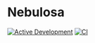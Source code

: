 # Nebulosa

[![Active Development](https://img.shields.io/badge/Maintenance%20Level-Actively%20Developed-brightgreen.svg)](https://gist.github.com/cheerfulstoic/d107229326a01ff0f333a1d3476e068d)
[![CI](https://github.com/tiagohm/nebulosa.rust/actions/workflows/ci.yml/badge.svg)](https://github.com/tiagohm/nebulosa.rust/actions/workflows/ci.yml)
